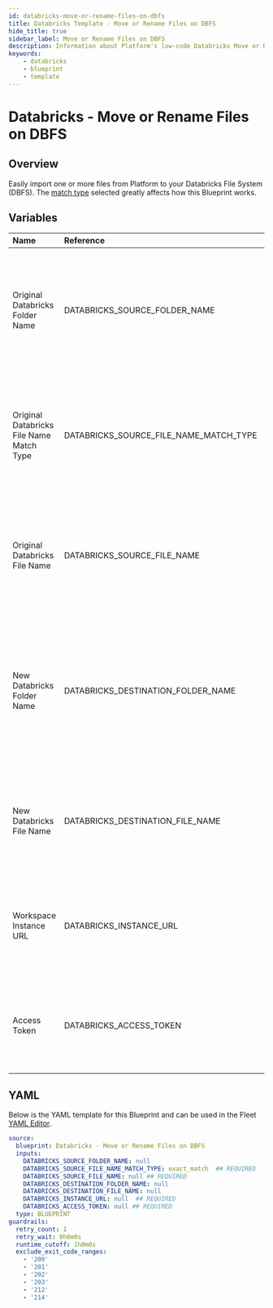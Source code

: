 ```yaml
---
id: databricks-move-or-rename-files-on-dbfs
title: Databricks Template - Move or Rename Files on DBFS
hide_title: true
sidebar_label: Move or Rename Files on DBFS
description: Information about Platform's low-code Databricks Move or Rename Files on DBFS blueprint. Move or rename one or more files from in your Databricks File System (DBFS) to another. 
keywords:
    - databricks
    - blueprint
    - template
---
```


# Databricks - Move or Rename Files on DBFS

## Overview
Easily import one or more files from Platform to your Databricks File System (DBFS). The [match type](https://www.shipyardapp.com/docs/reference/blueprint-library/match-type/) selected greatly affects how this Blueprint works.

## Variables

| Name | Reference | Type | Required | Default | Options | Description |
|:-----|:----------|:-----|:---------|:--------|:--------|:------------|
| Original Databricks Folder Name | DATABRICKS_SOURCE_FOLDER_NAME  | Alphanumeric |:heavy_minus_sign: | - | - | Name of the Databricks File System folder where the file you want to move lives. If left blank, selects from /FileStore/. |
| Original Databricks File Name Match Type | DATABRICKS_SOURCE_FILE_NAME_MATCH_TYPE  | Select |:white_check_mark: | `exact_match` | Exact Match: `exact_match`<br></br><br></br>Regex Match: `regex_match`<br></br><br></br> | Determines if the text in "Original Databricks File Name" will look for one file with exact match, or multiple files using regex. |
| Original Databricks File Name | DATABRICKS_SOURCE_FILE_NAME  | Alphanumeric |:white_check_mark: | - | - | Name of the target file on the Databricks File System (DBFS). Can be regex if "Match Type" is set accordingly. |
| New Databricks Folder Name | DATABRICKS_DESTINATION_FOLDER_NAME  | Alphanumeric |:heavy_minus_sign: | - | - | Name of the folder where you want to move the Databricks files to in the Databricks File System (DBFS). If left blank, selects from /FileStore/. |
| New Databricks File Name | DATABRICKS_DESTINATION_FILE_NAME  | Alphanumeric |:heavy_minus_sign: | - | - | What to name the file(s) being moved or renamed. If left blank, defaults to the original file name(s). |
| Workspace Instance URL | DATABRICKS_INSTANCE_URL  | Alphanumeric |:white_check_mark: | - | - | The subdomain, domain, and top-level domain (TLD) of your Databricks Workspace URL. |
| Access Token | DATABRICKS_ACCESS_TOKEN  | Password |:white_check_mark: | - | - | The personal access token associated with the provided Workspace Instance. |


## YAML
Below is the YAML template for this Blueprint and can be used in the Fleet [YAML Editor](../../reference/fleets/yaml-editor.md).
```yaml
source:
  blueprint: Databricks - Move or Rename Files on DBFS
  inputs:
    DATABRICKS_SOURCE_FOLDER_NAME: null
    DATABRICKS_SOURCE_FILE_NAME_MATCH_TYPE: exact_match  ## REQUIRED
    DATABRICKS_SOURCE_FILE_NAME: null ## REQUIRED
    DATABRICKS_DESTINATION_FOLDER_NAME: null
    DATABRICKS_DESTINATION_FILE_NAME: null
    DATABRICKS_INSTANCE_URL: null  ## REQUIRED
    DATABRICKS_ACCESS_TOKEN: null ## REQUIRED
  type: BLUEPRINT
guardrails:
  retry_count: 1
  retry_wait: 0h0m0s
  runtime_cutoff: 1h0m0s
  exclude_exit_code_ranges:
    - '200'
    - '201'
    - '202'
    - '203'
    - '212'
    - '214'

```
